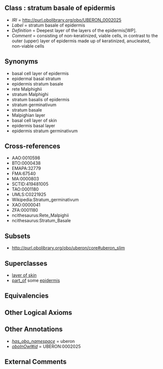 
## Class : stratum basale of epidermis

 * *IRI* = http://purl.obolibrary.org/obo/UBERON_0002025
 * *Label* = stratum basale of epidermis
 * *Definition* = Deepest layer of the layers of the epidermis[WP].
 * *Comment* = consisting of non-keratinized, viable cells, in contrast to the outer (upper) layer of epidermis made up of keratinized, anucleated, non-viable cells

## Synonyms

 * basal cell layer of epidermis
 * epidermal basal stratum
 * epidermis stratum basale
 * rete Malphighii
 * stratum Malphighi
 * stratum basalis of epidermis
 * stratum germinativum
 * stratum basale
 * Malpighian layer
 * basal cell layer of skin
 * epidermis basal layer
 * epidermis stratum germinativum

## Cross-references

 * AAO:0010598
 * BTO:0000438
 * EMAPA:32779
 * FMA:67540
 * MA:0000803
 * SCTID:419481005
 * TAO:0001180
 * UMLS:C0221925
 * Wikipedia:Stratum_germinativum
 * XAO:0000041
 * ZFA:0001180
 * ncithesaurus:Rete_Malpighii
 * ncithesaurus:Stratum_Basale

## Subsets

 * http://purl.obolibrary.org/obo/uberon/core#uberon_slim

## Superclasses

 * [layer of skin](../../UBERON/54/UBERON_0013754.md)
 * [part_of](../../BFO/50/BFO_0000050.md) some [epidermis](../../UBERON/03/UBERON_0001003.md)

## Equivalencies


## Other Logical Axioms


## Other Annotations

 * *[has_obo_namespace](../../ce/oboInOwl#hasOBONamespace.md)* = uberon
 * *[oboInOwl#id](../../id/oboInOwl#id.md)* = UBERON:0002025

## External Comments

